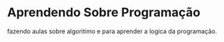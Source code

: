 # Aprendendo Sobre Programação
fazendo aulas sobre algoritimo e para aprender a logica da programação.
